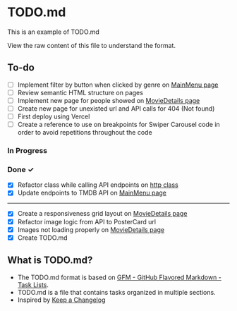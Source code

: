 # TODO.md

This is an example of TODO.md

View the raw content of this file to understand the format.

## To-do

- [ ] Implement filter by button when clicked by genre on [MainMenu page](/src/views/MainMenu/index.jsx)
- [ ] Review semantic HTML structure on pages
- [ ] Implement new page for people showed on [MovieDetails page](/src/views/MovieDetails/index.jsx)
- [ ] Create new page for unexisted url and API calls for 404 (Not found)
- [ ] First deploy using Vercel
- [ ] Create a reference to use on breakpoints for Swiper Carousel code in order to avoid repetitions throughout the code

### In Progress

### Done ✓

- [x] Refactor class while calling API endpoints on [http class](/src/config/http.jsx)
- [x] Update endpoints to TMDB API on [MainMenu page](/src/views/MainMenu/index.jsx)

---

- [x] Create a responsiveness grid layout on [MovieDetails page](/src/views/MovieDetails/index.jsx)
- [x] Refactor image logic from API to PosterCard url
- [x] Images not loading properly on [MovieDetails page](/src/views/MovieDetails/index.jsx)
- [x] Create TODO.md

## What is TODO.md?

- The TODO.md format is based on [GFM - GitHub Flavored Markdown - Task Lists](https://guides.github.com/features/mastering-markdown/#GitHub-flavored-markdown).
- TODO.md is a file that contains tasks organized in multiple sections.
- Inspired by [Keep a Changelog](https://github.com/olivierlacan/keep-a-changelog)
